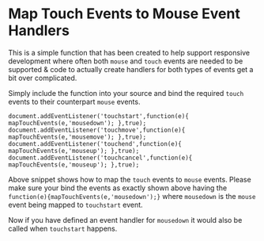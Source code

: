 Map Touch Events to Mouse Event Handlers
=====

This is a simple function that has been created to help support responsive development where often both `mouse` and `touch` events are needed to be supported & code to actually create handlers for both types of events get a bit over complicated. 

Simply include the function into your source and bind the required `touch` events to their counterpart `mouse` events.


 	document.addEventListener('touchstart',function(e){ mapTouchEvents(e,'mousedown'); },true);
	document.addEventListener('touchmove',function(e){ mapTouchEvents(e,'mousemove'); },true);
	document.addEventListener('touchend',function(e){ mapTouchEvents(e,'mouseup'); },true);
	document.addEventListener('touchcancel',function(e){ mapTouchEvents(e,'mouseup'); },true);


Above snippet shows how to map the `touch` events to `mouse` events. Please make sure your bind the events as exactly shown above having the `function(e){mapTouchEvents(e,'mousedown');}` where `mousedown` is the `mouse` event being mapped to `touchstart` event.


Now if you have defined an event handler for `mousedown` it would also be called when `touchstart` happens. 
